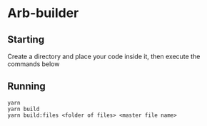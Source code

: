 # Arb-builder

## Starting

Create a directory and place your code inside it, then execute the commands below

## Running

    yarn
    yarn build
    yarn build:files <folder of files> <master file name>
